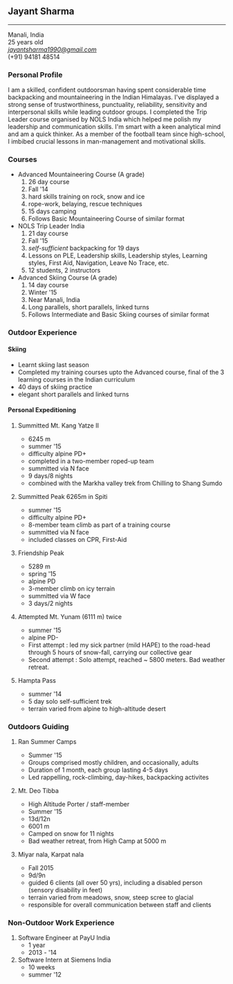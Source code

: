## Jayant Sharma
---
Manali, India   
25 years old  
*jayantsharma1990@gmail.com*  
(+91) 94181 48514  

### Personal Profile
I am a skilled, confident outdoorsman having spent considerable time backpacking and mountaineering in the Indian Himalayas. I've displayed a strong sense of trustworthiness, punctuality, reliability, sensitivity and interpersonal skills while leading outdoor groups. I completed the Trip Leader course organised by NOLS India which helped me polish my leadership and communication skills. I'm smart with a keen analytical mind and am a quick thinker. 
As a member of the football team since high-school, I imbibed crucial lessons in man-management and motivational skills.

### Courses
* Advanced Mountaineering Course (A grade)
	1. 26 day course
	2. Fall '14
	2. hard skills training on rock, snow and ice
	3. rope-work, belaying, rescue techniques
	4. 15 days camping
	6. Follows Basic Mountaineering Course of similar format
* NOLS Trip Leader India
	1. 21 day course
	2. Fall '15
	3. *self-sufficient* backpacking for 19 days
	3. Lessons on PLE, Leadership skills, Leadership styles, Learning styles, First Aid, Navigation, Leave No Trace, etc.
	4. 12 students, 2 instructors
* Advanced Skiing Course (A grade)
	1. 14 day course
	2. Winter '15
	2. Near Manali, India
	3. Long parallels, short parallels, linked turns
	4. Follows Intermediate and Basic Skiing courses of similar format


### Outdoor Experience
#### Skiing
* Learnt skiing last season
* Completed my training courses upto the Advanced course, final of the 3 learning courses in the Indian curriculum
* 40 days of skiing practice
* elegant short parallels and linked turns

#### Personal Expeditioning

1. Summitted Mt. Kang Yatze II 
    * 6245 m 
    * summer '15
    * difficulty alpine PD+  
    * completed in a two-member roped-up team
    * summitted via N face
    * 9 days/8 nights
    * combined with the Markha valley trek from Chilling to Shang Sumdo 

2. Summitted Peak 6265m in Spiti 
    * summer '15
    * difficulty alpine PD+
    * 8-member team climb as part of a training course
    * summitted via N face
    * included classes on CPR, First-Aid

3. Friendship Peak
    * 5289 m
    * spring '15
    * alpine PD
    * 3-member climb on icy terrain
    * summitted via W face
    * 3 days/2 nights

4. Attempted Mt. Yunam (6111 m) twice
    * summer '15
    * alpine PD-
    * First attempt : led my sick partner (mild HAPE) to the road-head through 5 hours of snow-fall, carrying our collective gear
    * Second attempt : Solo attempt, reached ~ 5800 meters. Bad weather retreat.

5. Hampta Pass
	* summer '14
	* 5 day solo self-sufficient trek
	* terrain varied from alpine to high-altitude desert

### Outdoors Guiding   
1. Ran Summer Camps 
	* Summer '15
	* Groups comprised mostly children, and occasionally, adults 
	* Duration of 1 month, each group lasting 4-5 days
	* Led rappelling, rock-climbing, day-hikes, backpacking activites

2. Mt. Deo Tibba
	* High Altitude Porter / staff-member
	* Summer '15
	* 13d/12n
    * 6001 m
	* Camped on snow for 11 nights
    * Bad weather retreat, from High Camp at 5000 m

3. Miyar nala, Karpat nala 
	* Fall 2015
	* 9d/9n
	* guided 6 clients (all over 50 yrs), including a disabled person (sensory disability in feet) 
	* terrain varied from meadows, snow, steep scree to glacial
	* responsible for overall communication between staff and clients

### Non-Outdoor Work Experience
1. Software Engineer at PayU India
	* 1 year
	* 2013 - '14
2. Software Intern at Siemens India
	* 10 weeks
	* summer '12
